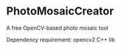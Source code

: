 # PhotoMosaicCreator
A free OpenCV-based photo mosaic tool

Dependency requirement: opencv2 C++ lib
